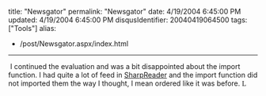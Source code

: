 title: "Newsgator"
permalink: "Newsgator"
date: 4/19/2004 6:45:00 PM
updated: 4/19/2004 6:45:00 PM
disqusIdentifier: 20040419064500
tags: ["Tools"]
alias:
 - /post/Newsgator.aspx/index.html
---
<div class="Section1">


 I continued the evaluation and was a bit disappointed about the import function. I had quite a lot of feed in [SharpReader](http://www.sharpreader.net/ "http://www.sharpreader.net/") and the import function did not imported them the way I thought, I mean ordered like it was before. <span style="FONT-FAMILY: Wingdings">L</span>
<!-- more -->
</div>
